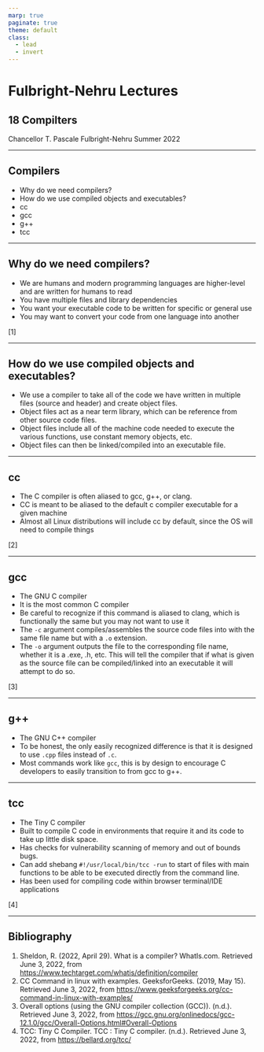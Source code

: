 ```yaml
---
marp: true
paginate: true
theme: default
class:
  - lead
  - invert
---
```


# Fulbright-Nehru Lectures
## 18 Compilters


Chancellor T. Pascale
Fulbright-Nehru
Summer 2022

-------------------------------
## Compilers

- Why do we need compilers?
- How do we use compiled objects and executables?
- cc
- gcc
- g++
- tcc

-------------------------------
## Why do we need compilers?

- We are humans and modern programming languages are higher-level and are written for humans to read
- You have multiple files and library dependencies
- You want your executable code to be written for specific or general use
- You may want to convert your code from one language into another

[1]

-------------------------------
## How do we use compiled objects and executables?

- We use a compiler to take all of the code we have written in multiple files (source and header) and create object files.
- Object files act as a near term library, which can be reference from other source code files.
- Object files include all of the machine code needed to execute the various functions, use constant memory objects, etc.
- Object files can then be linked/compiled into an executable file.

-------------------------------
## cc

- The C compiler is often aliased to gcc, g++, or clang.
- CC is meant to be aliased to the default c compiler executable for a given machine
- Almost all Linux distributions will include cc by default, since the OS will need to compile things

[2]

-------------------------------
## gcc

- The GNU C compiler
- It is the most common C compiler
- Be careful to recognize if this command is aliased to clang, which is functionally the same but you may not want to use it
- The `-c` argument compiles/assembles the source code files into with the same file name but with a `.o` extension.
- The `-o` argument outputs the file to the corresponding file name, whether it is a .exe, .h, etc. This will tell the compiler that if what is given as the source file can be compiled/linked into an executable it will attempt to do so.

[3]

-------------------------------
## g++

- The GNU C++ compiler
- To be honest, the only easily recognized difference is that it is designed to use `.cpp` files instead of `.c`.
- Most commands work like `gcc`, this is by design to encourage C developers to easily transition to from gcc to g++.

-------------------------------
## tcc

- The Tiny C compiler
- Built to compile C code in environments that require it and its code to take up little disk space.
- Has checks for vulnerability scanning of memory and out of bounds bugs.
- Can add shebang `#!/usr/local/bin/tcc -run` to start of files with main functions to be able to be executed directly from the command line.
- Has been used for compiling code within browser terminal/IDE applications

[4]

-------------------------------
## Bibliography

1. Sheldon, R. (2022, April 29). What is a compiler? WhatIs.com. Retrieved June 3, 2022, from https://www.techtarget.com/whatis/definition/compiler 
2. CC Command in linux with examples. GeeksforGeeks. (2019, May 15). Retrieved June 3, 2022, from https://www.geeksforgeeks.org/cc-command-in-linux-with-examples/ 
3. Overall options (using the GNU compiler collection (GCC)). (n.d.). Retrieved June 3, 2022, from https://gcc.gnu.org/onlinedocs/gcc-12.1.0/gcc/Overall-Options.html#Overall-Options 
4. TCC: Tiny C Compiler. TCC : Tiny C compiler. (n.d.). Retrieved June 3, 2022, from https://bellard.org/tcc/ 